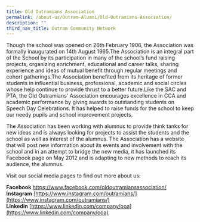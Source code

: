 ```yaml
---
title: Old Outramians Association
permalink: /about-us/Outram-Alumni/Old-Outramians-Association/
description: ""
third_nav_title: Outram Community Network
---
```

Though the school was opened on 26th February 1906, the Association was formally inaugurated on 14th August 1965.The Association is an integral part of the School by its participation in many of the school’s fund raising projects, organizing enrichment, educational and career talks, sharing experience and ideas of mutual benefit through regular meetings and cohort gatherings.The Association benefited from its heritage of former students in influential business, professional, academic and social circles whose help continue to provide thrust to a better future.Like the SAC and PTA, the Old Outramians' Association encourages excellence in CCA and academic performance by giving awards to outstanding students on Speech Day Celebrations. It has helped to raise funds for the school to keep our needy pupils and school improvement projects. 

The Association has been working with alumnus to provide think tanks for new ideas and is always looking for projects to assist the students and the school as well as interest of the alumnus. The Association has a website that will post new information about its events and involvement with the school and in an attempt to bridge the new media, it has launched its Facebook page on May 2012 and is adapting to new methods to reach its audience, the alumnus. 

  

Visit our social media pages to find out more about us: 
<!--**Website** [http://www.outramians.com/ ](http://www.outramians.com/)-->
**Facebook** [https://www.facebook.com/oldoutramiansassociation/  
](https://www.facebook.com/oldoutramiansassociation/)
**Instagram** [https://www.instagram.com/outramians/](https://www.instagram.com/outramians/)
**Linkedin** [https://www.linkedin.com/company/ooa](https://www.linkedin.com/company/ooa)

  

  
<!--
To contact the association, please click on the following links:
[http://www.outramians.com/contact-us/](http://www.outramians.com/contact-us/)
[hello@outramians.com](mailto:hello@outramians.com)
-->